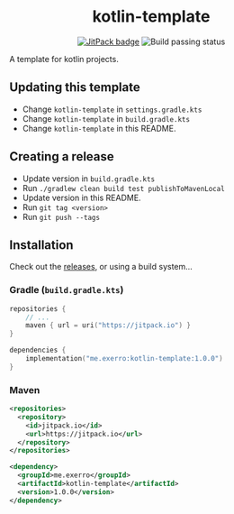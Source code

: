 <h1 align="center">
  kotlin-template
</h1>

<p align="center">
  <a href="https://jitpack.io/#exerro/kotlin-template"><img src="https://jitpack.io/v/exerro/kotlin-template.svg" alt="JitPack badge"/></a>
  <img src="https://github.com/exerro/kotlin-template/actions/workflows/CI.yml/badge.svg" alt="Build passing status">
</p>

A template for kotlin projects.

## Updating this template

* Change `kotlin-template` in `settings.gradle.kts`
* Change `kotlin-template` in `build.gradle.kts`
* Change `kotlin-template` in this README.

## Creating a release

* Update version in `build.gradle.kts`
* Run `./gradlew clean build test publishToMavenLocal`
* Update version in this README.
* Run `git tag <version>`
* Run `git push --tags`

## Installation

Check out the [releases](https://github.com/exerro/kotlin-template/releases), or
using a build system...

### Gradle (`build.gradle.kts`)

```kotlin
repositories {
    // ...
    maven { url = uri("https://jitpack.io") }
}

dependencies {
    implementation("me.exerro:kotlin-template:1.0.0")
}
```

### Maven

```xml
<repositories>
  <repository>
    <id>jitpack.io</id>
    <url>https://jitpack.io</url>
  </repository>
</repositories>

<dependency>
  <groupId>me.exerro</groupId>
  <artifactId>kotlin-template</artifactId>
  <version>1.0.0</version>
</dependency>
```
